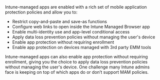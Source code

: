 Intune-managed apps are enabled with a rich set of mobile application protection policies and allow you to:

 -  Restrict copy-and-paste and save-as functions
 -  Configure web links to open inside the Intune Managed Browser app
 -  Enable multi-identity use and app-level conditional access
 -  Apply data loss prevention policies without managing the user's device
 -  Enable app protection without requiring enrollment
 -  Enable app protection on devices managed with 3rd party EMM tools

Intune-managed apps can also enable app protection without requiring enrollment, giving you the choice to apply data loss prevention policies without managing the user's device. One challenge many Intune admins face is keeping on top of which apps do or don’t support MAM policies.

#### 
